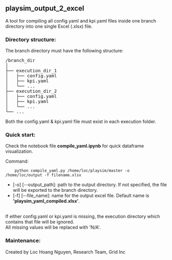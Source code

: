 ## playsim_output_2_excel

A tool for compiling all config.yaml and kpi.yaml files inside one branch directory into one single Excel (.xlsx) file.

### Directory structure:
The branch directory must have the following structure:
<pre>
/branch_dir
│
├── execution_dir_1
│   ├── config.yaml
│   ├── kpi.yaml
│   └── ...
├── execution_dir_2
│   ├── config.yaml
│   ├── kpi.yaml
│   └── ...
└── ...
</pre>
Both the config.yaml & kpi.yaml file must exist in each execution folder.

### Quick start:
Check the notebook file <strong>compile_yaml.ipynb</strong> for quick dataframe visualization.

Command:
```
    python compile_yaml.py /home/loc/playsim/master -o /home/loc/output -f filename.xlsx
```
<ul>
  <li> [-o] [--output_path]: path to the output directory. If not specified, the file will be exported to the branch directory.</li>
  <li> [-f] [--file_name]: name for the output excel file. Default name is <strong>'playsim_yaml_compiled.xlsx'</strong>.</li>
</ul>
<br>
If either config.yaml or kpi.yaml is missing, the execution directory which contains that file will be ignored.
<br>
All missing values will be replaced with 'N/A'.

### Maintenance:
Created by Loc Hoang Nguyen, Research Team, Grid Inc

